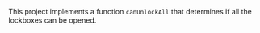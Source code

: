 This project implements a function `canUnlockAll` that determines if all the lockboxes can be opened.
